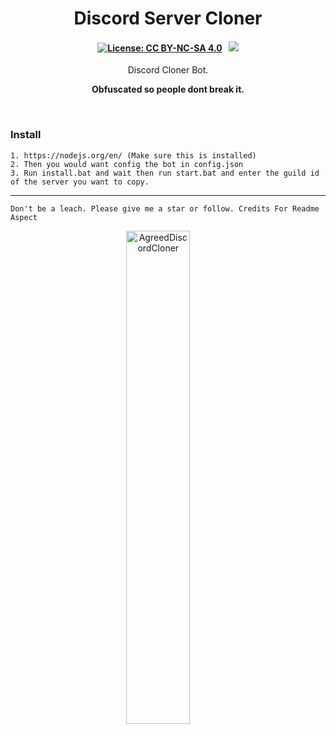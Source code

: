 <p align="center">
	<h1 align="center">
		Discord Server Cloner
	</h1>
	<h4 align="center">
        <a href="https://creativecommons.org/licenses/by-nc-sa/4.0/"><img src="https://img.shields.io/badge/License-CC%20BY--NC--SA%204.0-lightgrey.svg" alt="License: CC BY-NC-SA 4.0"></img></a>
        &nbsp;
		<a href="https://discord.gg/common"><img src="https://discordapp.com/api/guilds/854858083896524810/widget.png?style=shield"></img></a>
	</h4>
	<p align="center">
		Discord Cloner Bot.
	</p>
    <p align="center">
		<b>
 Obfuscated so people dont break it.
		</b> 
	</p>
</p>

<br/>




### Install
```
1. https://nodejs.org/en/ (Make sure this is installed)
2. Then you would want config the bot in config.json 
3. Run install.bat and wait then run start.bat and enter the guild id of the server you want to copy.
```

---
	Don't be a leach. Please give me a star or follow. Credits For Readme Aspect


<p align="center">
 <img alt="AgreedDiscordCloner" src="https://cdn.discordapp.com/attachments/903587511916449802/914477103976681512/c3104155b2cae21b9e3331a5d9150c9a.png" width="45%">
&nbsp; &nbsp; &nbsp; &nbsp;
</p>

	
